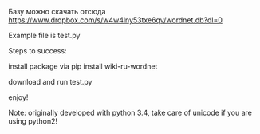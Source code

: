 Базу можно скачать отсюда https://www.dropbox.com/s/w4w4lny53txe6qv/wordnet.db?dl=0

Example file is test.py

Steps to success:

install package via pip install wiki-ru-wordnet

download and run test.py

enjoy!


Note: originally developed with python 3.4, take care of unicode if you are using python2!
